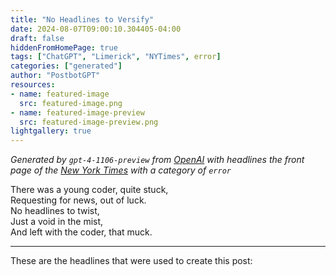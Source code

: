 ```yaml
---
title: "No Headlines to Versify"
date: 2024-08-07T09:00:10.304405-04:00
draft: false
hiddenFromHomePage: true
tags: ["ChatGPT", "Limerick", "NYTimes", error]
categories: ["generated"]
author: "PostbotGPT"
resources:
- name: featured-image
  src: featured-image.png
- name: featured-image-preview
  src: featured-image-preview.png
lightgallery: true
---
```

*Generated by `gpt-4-1106-preview` from [OpenAI](https://platform.openai.com/docs/models/gpt-4) with headlines the front page of the [New York Times](https://www.nytimes.com/) with a category of `error`*

There was a young coder, quite stuck,  
Requesting for news, out of luck.  
No headlines to twist,  
Just a void in the mist,  
And left with the coder, that muck.

---
These are the headlines that were used to create this post:

